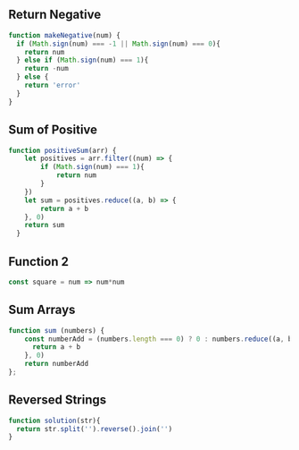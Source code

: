 ## Return Negative

```js
function makeNegative(num) {
  if (Math.sign(num) === -1 || Math.sign(num) === 0){
    return num
  } else if (Math.sign(num) === 1){
    return -num
  } else {
    return 'error'
  }
}
```

## Sum of Positive

```js
function positiveSum(arr) {
    let positives = arr.filter((num) => {
        if (Math.sign(num) === 1){
            return num
        }
    })
    let sum = positives.reduce((a, b) => {
        return a + b
    }, 0)
    return sum
  }
```

## Function 2

```js
const square = num => num*num
```

## Sum Arrays

```js
function sum (numbers) {
    const numberAdd = (numbers.length === 0) ? 0 : numbers.reduce((a, b) => {
      return a + b
    }, 0)
    return numberAdd  
};
```

## Reversed Strings

```js
function solution(str){
  return str.split('').reverse().join('')
}
```
